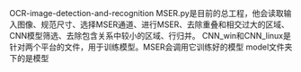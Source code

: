 OCR-image-detection-and-recognition 
MSER.py是目前的总工程，他会读取输入图像、规范尺寸、选择MSER通道、进行MSER、去除重叠和相交过大的区域、CNN模型筛选、去除包含关系中较小的区域、行归并。
CNN_win和CNN_linux是针对两个平台的文件，用于训练模型。MSER会调用它训练好的模型
model文件夹下的是模型

